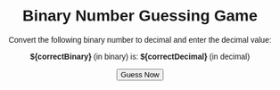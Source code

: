 <!DOCTYPE html>
<html lang="en">
<head>
    <meta charset="UTF-8">
    <meta name="viewport" content="width=device-width, initial-scale=1.0">
    <title>Binary Number Guessing Game</title>
    <style>
        body {
            font-family: Arial, sans-serif;
            text-align: center;
            margin: 50px;
        }
    </style>
</head>
<body>

<script>
    // Generate a random decimal number between 0 and 255
    const correctDecimal = Math.floor(Math.random() * 256);

    // Function to convert decimal to binary with leading zeroes
    function decimalToBinary(decimal) {
        // Use toString(2) to convert to binary and padStart to add leading zeroes
        return decimal.toString(2).padStart(8, '0');
    }

    // Convert the decimal number to binary
    const correctBinary = decimalToBinary(correctDecimal);

    // Function to check the user's input
    function checkGuess() {
        // Get the user's input
        const userDecimalGuess = parseInt(prompt(`Convert ${correctBinary} to decimal and enter the decimal value:`));

        // Check if the guess is correct
        if (userDecimalGuess === correctDecimal) {
            alert('Congratulations! You guessed the correct decimal value.');
        } else {
            alert(`Sorry, the correct decimal value was ${correctDecimal}. Try again!`);
        }
    }
</script>

<h1>Binary Number Guessing Game</h1>
<p>Convert the following binary number to decimal and enter the decimal value:</p>
<p><strong>${correctBinary}</strong> (in binary) is: <strong>${correctDecimal}</strong> (in decimal)</p>

<!-- Button to trigger the guessing function -->
<button onclick="checkGuess()">Guess Now</button>

</body>
</html>
